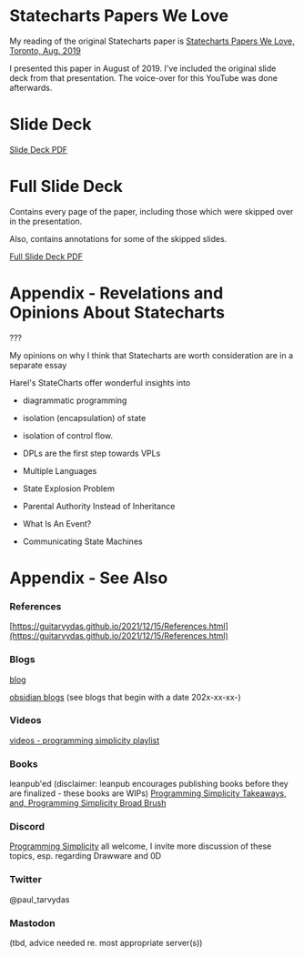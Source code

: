 # Statecharts Papers We Love

My reading of the original Statecharts paper is [Statecharts Papers We Love, Toronto, Aug. 2019](https://youtu.be/-6VzMNoHhtU)

I presented this paper in August of 2019.  I've included the original slide deck from that presentation.  The voice-over for this YouTube was done afterwards.
# Slide Deck
[Slide Deck PDF](https://computingsimplicity.neocities.org/Statecharts%20presentation%202020.pdf)
# Full Slide Deck
Contains every page of the paper, including those which were skipped over in the presentation.

Also, contains annotations for some of the skipped slides.

[Full Slide Deck PDF](https://computingsimplicity.neocities.org/Statecharts%20annotations%202020.pdf)

# Appendix - Revelations and Opinions About Statecharts
???

My opinions on why I think that Statecharts are worth consideration are in a separate essay 

Harel's StateCharts offer wonderful insights into 
- diagrammatic programming
- isolation (encapsulation) of state
- isolation of control flow.

- DPLs are the first step towards VPLs
- Multiple Languages
- State Explosion Problem
- Parental Authority Instead of Inheritance
- What Is An Event?
- Communicating State Machines
# Appendix - See Also

### References

[https://guitarvydas.github.io/2021/12/15/References.html](https://guitarvydas.github.io/2021/12/15/References.html)

### Blogs
[blog](https://guitarvydas.github.io/)

[obsidian blogs](https://publish.obsidian.md/programmingsimplicity) (see blogs that begin with a date 202x-xx-xx-)
### Videos
[videos - programming simplicity playlist](https://www.youtube.com/@programmingsimplicity2980)
### Books
leanpub'ed (disclaimer: leanpub encourages publishing books before they are finalized - these books are WIPs)
[Programming Simplicity Takeaways, and, Programming Simplicity Broad Brush](https://leanpub.com/u/paul-tarvydas)
### Discord
[Programming Simplicity](https://discord.gg/Jjx62ypR) all welcome, I invite more discussion of these topics, esp. regarding Drawware and 0D
### Twitter
@paul_tarvydas
### Mastodon
(tbd, advice needed re. most appropriate server(s))

<script src="https://utteranc.es/client.js" 
        repo="guitarvydas/guitarvydas.github.io" 
        issue-term="pathname" 
        theme="github-light" 
        crossorigin="anonymous" 
        async> 
</script> 

